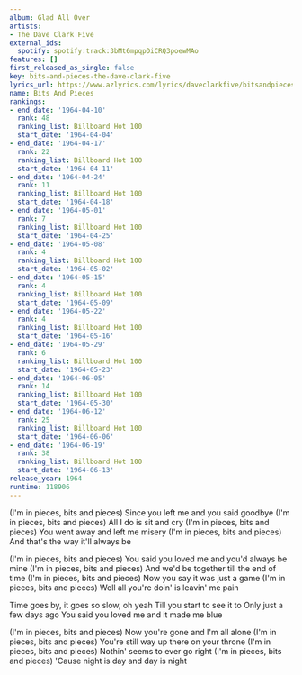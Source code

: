 ```yaml
---
album: Glad All Over
artists:
- The Dave Clark Five
external_ids:
  spotify: spotify:track:3bMt6mpqpDiCRQ3poewMAo
features: []
first_released_as_single: false
key: bits-and-pieces-the-dave-clark-five
lyrics_url: https://www.azlyrics.com/lyrics/daveclarkfive/bitsandpieces.html
name: Bits And Pieces
rankings:
- end_date: '1964-04-10'
  rank: 48
  ranking_list: Billboard Hot 100
  start_date: '1964-04-04'
- end_date: '1964-04-17'
  rank: 22
  ranking_list: Billboard Hot 100
  start_date: '1964-04-11'
- end_date: '1964-04-24'
  rank: 11
  ranking_list: Billboard Hot 100
  start_date: '1964-04-18'
- end_date: '1964-05-01'
  rank: 7
  ranking_list: Billboard Hot 100
  start_date: '1964-04-25'
- end_date: '1964-05-08'
  rank: 4
  ranking_list: Billboard Hot 100
  start_date: '1964-05-02'
- end_date: '1964-05-15'
  rank: 4
  ranking_list: Billboard Hot 100
  start_date: '1964-05-09'
- end_date: '1964-05-22'
  rank: 4
  ranking_list: Billboard Hot 100
  start_date: '1964-05-16'
- end_date: '1964-05-29'
  rank: 6
  ranking_list: Billboard Hot 100
  start_date: '1964-05-23'
- end_date: '1964-06-05'
  rank: 14
  ranking_list: Billboard Hot 100
  start_date: '1964-05-30'
- end_date: '1964-06-12'
  rank: 25
  ranking_list: Billboard Hot 100
  start_date: '1964-06-06'
- end_date: '1964-06-19'
  rank: 38
  ranking_list: Billboard Hot 100
  start_date: '1964-06-13'
release_year: 1964
runtime: 118906
---
```

(I'm in pieces, bits and pieces)
Since you left me and you said goodbye
(I'm in pieces, bits and pieces)
All I do is sit and cry
(I'm in pieces, bits and pieces)
You went away and left me misery
(I'm in pieces, bits and pieces)
And that's the way it'll always be

(I'm in pieces, bits and pieces)
You said you loved me and you'd always be mine
(I'm in pieces, bits and pieces)
And we'd be together till the end of time
(I'm in pieces, bits and pieces)
Now you say it was just a game
(I'm in pieces, bits and pieces)
Well all you're doin' is leavin' me pain

Time goes by, it goes so slow, oh yeah
Till you start to see it to
Only just a few days ago
You said you loved me and it made me blue

(I'm in pieces, bits and pieces)
Now you're gone and I'm all alone
(I'm in pieces, bits and pieces)
You're still way up there on your throne
(I'm in pieces, bits and pieces)
Nothin' seems to ever go right
(I'm in pieces, bits and pieces)
'Cause night is day and day is night
